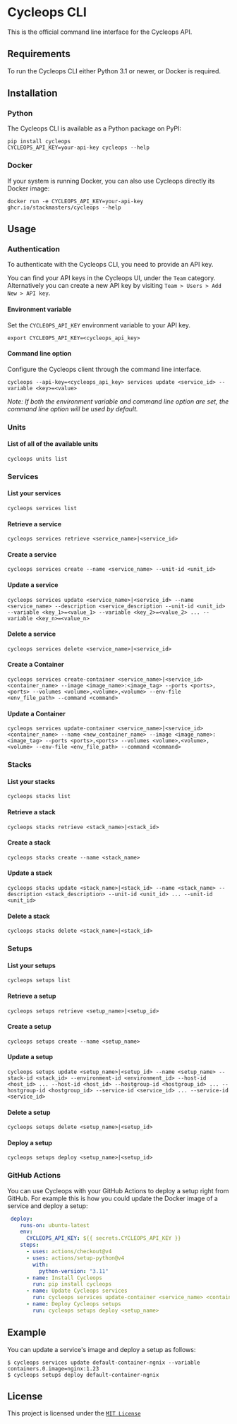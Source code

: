 # Cycleops CLI

This is the official command line interface for the Cycleops API.

## Requirements

To run the Cycleops CLI either Python 3.1 or newer, or Docker is required.

## Installation

### Python

The Cycleops CLI is available as a Python package on PyPI:

```console
pip install cycleops
CYCLEOPS_API_KEY=your-api-key cycleops --help
```

### Docker

If your system is running Docker, you can also use Cycleops directly its Docker image:

```console
docker run -e CYCLEOPS_API_KEY=your-api-key ghcr.io/stackmasters/cycleops --help
```

## Usage

### Authentication

To authenticate with the Cycleops CLI, you need to provide an API key.

You can find your API keys in the Cycleops UI, under the `Team` category. Alternatively you can create a new API key by visiting `Team > Users > Add New > API key`.

#### Environment variable

Set the `CYCLEOPS_API_KEY` environment variable to your API key.

```console
export CYCLEOPS_API_KEY=<cycleops_api_key>
```

#### Command line option

Configure the Cycleops client through the command line interface.

```console
cycleops --api-key=<cycleops_api_key> services update <service_id> --variable <key>=<value>
```

*Note: If both the environment variable and command line option are set, the command line option will be used by default.*

### Units

#### List of all of the available units

```
cycleops units list
```

### Services

#### List your services

```
cycleops services list
```

#### Retrieve a service

```
cycleops services retrieve <service_name>|<service_id>
```

#### Create a service

```
cycleops services create --name <service_name> --unit-id <unit_id>
```

#### Update a service

```
cycleops services update <service_name>|<service_id> --name <service_name> --description <service_description --unit-id <unit_id> --variable <key_1>=<value_1> --variable <key_2>=<value_2> ... --variable <key_n>=<value_n>
```

#### Delete a service

```
cycleops services delete <service_name>|<service_id>
```

#### Create a Container

```
cycleops services create-container <service_name>|<service_id> <container_name> --image <image_name>:<image_tag> --ports <ports>,<ports> --volumes <volume>,<volume>,<volume> --env-file <env_file_path> --command <command>
```

#### Update a Container

```
cycleops services update-container <service_name>|<service_id> <container_name> --name <new_container_name> --image <image_name>:<image_tag> --ports <ports>,<ports> --volumes <volume>,<volume>,<volume> --env-file <env_file_path> --command <command>
```

### Stacks

#### List your stacks

```
cycleops stacks list
```

#### Retrieve a stack

```
cycleops stacks retrieve <stack_name>|<stack_id>
```

#### Create a stack

```
cycleops stacks create --name <stack_name>
```

#### Update a stack

```
cycleops stacks update <stack_name>|<stack_id> --name <stack_name> --description <stack_description> --unit-id <unit_id> ... --unit-id <unit_id>
```

#### Delete a stack

```
cycleops stacks delete <stack_name>|<stack_id>
```

### Setups

#### List your setups

```
cycleops setups list
```

#### Retrieve a setup

```
cycleops setups retrieve <setup_name>|<setup_id>
```

#### Create a setup

```
cycleops setups create --name <setup_name>
```

#### Update a setup

```
cycleops setups update <setup_name>|<setup_id> --name <setup_name> --stack-id <stack_id> --environment-id <environment_id> --host-id <host_id> ... --host-id <host_id> --hostgroup-id <hostgroup_id> ... --hostgroup-id <hostgroup_id> --service-id <service_id> ... --service-id <service_id>
```

#### Delete a setup

```
cycleops setups delete <setup_name>|<setup_id>
```

#### Deploy a setup

```
cycleops setups deploy <setup_name>|<setup_id>
```

### GitHub Actions

You can use Cycleops with your GitHub Actions to deploy a setup right from GitHub. For example this is how you could update the Docker image of a service and deploy a setup:

```yml
 deploy:
    runs-on: ubuntu-latest
    env:
      CYCLEOPS_API_KEY: ${{ secrets.CYCLEOPS_API_KEY }}
    steps:
      - uses: actions/checkout@v4
      - uses: actions/setup-python@v4
        with:
          python-version: "3.11"
      - name: Install Cycleops
        run: pip install cycleops
      - name: Update Cycleops services
        run: cycleops services update-container <service_name> <container_name> --image <image_name>:<image_tag>
      - name: Deploy Cycleops setups
        run: cycleops setups deploy <setup_name>
```

## Example

You can update a service's image and deploy a setup as follows:

```console
$ cycleops services update default-container-ngnix --variable containers.0.image=nginx:1.23
$ cycleops setups deploy default-container-ngnix
```

## License

This project is licensed under the [`MIT License`](LICENSE)
